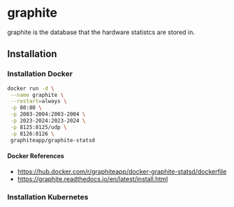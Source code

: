 # graphite
graphite is the database that the hardware statistcs are stored in.

## Installation

### Installation Docker

```bash
docker run -d \
 --name graphite \
 --restart=always \
 -p 80:80 \
 -p 2003-2004:2003-2004 \
 -p 2023-2024:2023-2024 \
 -p 8125:8125/udp \
 -p 8126:8126 \
 graphiteapp/graphite-statsd
```

#### Docker References

* https://hub.docker.com/r/graphiteapp/docker-graphite-statsd/dockerfile
* https://graphite.readthedocs.io/en/latest/install.html

### Installation Kubernetes
